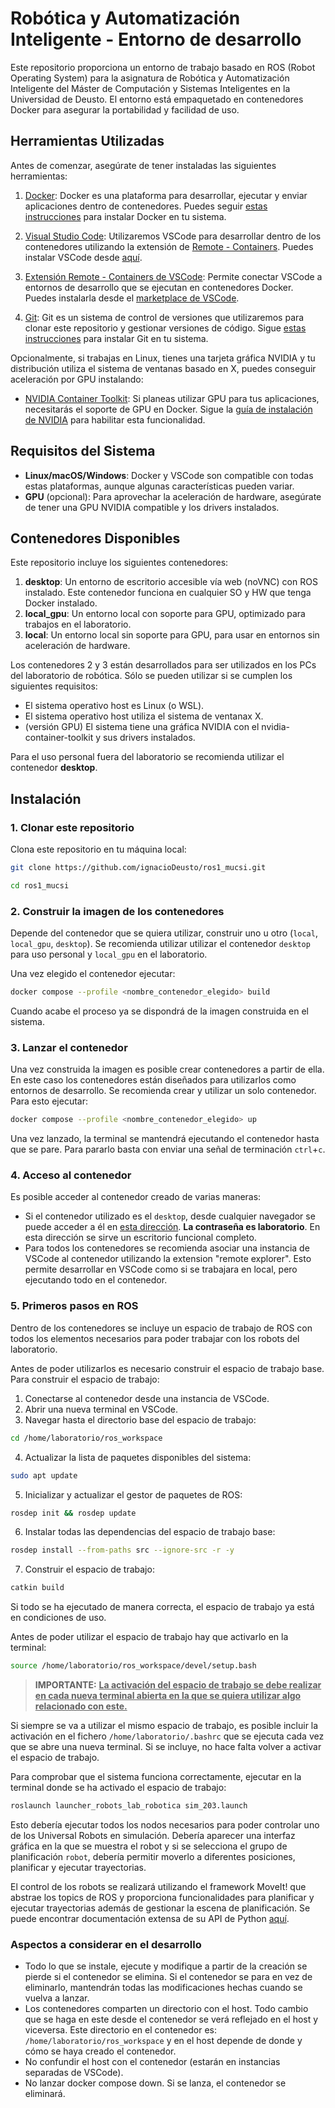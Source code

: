 # Robótica y Automatización Inteligente - Entorno de desarrollo

Este repositorio proporciona un entorno de trabajo basado en ROS (Robot Operating System) para la asignatura de Robótica y Automatización Inteligente del Máster de Computación y Sistemas Inteligentes en la Universidad de Deusto. El entorno está empaquetado en contenedores Docker para asegurar la portabilidad y facilidad de uso.

## Herramientas Utilizadas

Antes de comenzar, asegúrate de tener instaladas las siguientes herramientas:

1. [Docker](https://www.docker.com/get-started): Docker es una plataforma para desarrollar, ejecutar y enviar aplicaciones dentro de contenedores. Puedes seguir [estas instrucciones](https://docs.docker.com/get-docker/) para instalar Docker en tu sistema.

2. [Visual Studio Code](https://code.visualstudio.com/): Utilizaremos VSCode para desarrollar dentro de los contenedores utilizando la extensión de [Remote - Containers](https://code.visualstudio.com/docs/remote/containers). Puedes instalar VSCode desde [aquí](https://code.visualstudio.com/download).

3. [Extensión Remote - Containers de VSCode](https://marketplace.visualstudio.com/items?itemName=ms-vscode-remote.remote-containers): Permite conectar VSCode a entornos de desarrollo que se ejecutan en contenedores Docker. Puedes instalarla desde el [marketplace de VSCode](https://marketplace.visualstudio.com/items?itemName=ms-vscode-remote.remote-containers).

4. [Git](https://git-scm.com/): Git es un sistema de control de versiones que utilizaremos para clonar este repositorio y gestionar versiones de código. Sigue [estas instrucciones](https://git-scm.com/book/en/v2/Getting-Started-Installing-Git) para instalar Git en tu sistema.


Opcionalmente, si trabajas en Linux, tienes una tarjeta gráfica NVIDIA y tu distribución utiliza el sistema de ventanas basado en X, puedes conseguir aceleración por GPU instalando:

-  [NVIDIA Container Toolkit](https://docs.nvidia.com/datacenter/cloud-native/container-toolkit/install-guide.html): Si planeas utilizar GPU para tus aplicaciones, necesitarás el soporte de GPU en Docker. Sigue la [guía de instalación de NVIDIA](https://docs.nvidia.com/datacenter/cloud-native/container-toolkit/install-guide.html) para habilitar esta funcionalidad.

## Requisitos del Sistema

- **Linux/macOS/Windows**: Docker y VSCode son compatible con todas estas plataformas, aunque algunas características pueden variar.
- **GPU** (opcional): Para aprovechar la aceleración de hardware, asegúrate de tener una GPU NVIDIA compatible y los drivers instalados.

## Contenedores Disponibles

Este repositorio incluye los siguientes contenedores:

1. **desktop**: Un entorno de escritorio accesible vía web (noVNC) con ROS instalado. Este contenedor funciona en cualquier SO y HW que tenga Docker instalado.
2. **local_gpu**: Un entorno local con soporte para GPU, optimizado para trabajos en el laboratorio.
3. **local**: Un entorno local sin soporte para GPU, para usar en entornos sin aceleración de hardware.

Los contenedores 2 y 3 están desarrollados para ser utilizados en los PCs del laboratorio de robótica. Sólo se pueden utilizar si se cumplen los siguientes requisitos:
- El sistema operativo host es Linux (o WSL).
- El sistema operativo host utiliza el sistema de ventanax X.
- (versión GPU) El sistema tiene una gráfica NVIDIA con el nvidia-container-toolkit y sus drivers instalados.

Para el uso personal fuera del laboratorio se recomienda utilizar el contenedor **desktop**.
## Instalación

### 1. Clonar este repositorio

Clona este repositorio en tu máquina local:

```bash
git clone https://github.com/ignacioDeusto/ros1_mucsi.git
```
```bash
cd ros1_mucsi
```

### 2. Construir la imagen de los contenedores
Depende del contenedor que se quiera utilizar, construir uno u otro (`local`, `local_gpu`, `desktop`). Se recomienda utilizar utilizar el contenedor `desktop` para uso personal y `local_gpu` en el laboratorio.

Una vez elegido el contenedor ejecutar:
```bash
docker compose --profile <nombre_contenedor_elegido> build
```
Cuando acabe el proceso ya se dispondrá de la imagen construida en el sistema.
### 3. Lanzar el contenedor
Una vez construida la imagen es posible crear contenedores a partir de ella. En este caso los contenedores están diseñados para utilizarlos como entornos de desarrollo. Se recomienda crear y utilizar un solo contenedor. Para esto ejecutar:
```bash
docker compose --profile <nombre_contenedor_elegido> up
```
Una vez lanzado, la terminal se mantendrá ejecutando el contenedor hasta que se pare. Para pararlo basta con enviar una señal de terminación `ctrl`+`c`.

### 4. Acceso al contenedor
Es posible acceder al contenedor creado de varias maneras:
- Si el contenedor utilizado es el `desktop`, desde cualquier navegador se puede acceder a él en [esta dirección](http://localhost:6081). **La contraseña es laboratorio**. En esta dirección se sirve un escritorio funcional completo.
- Para todos los contenedores se recomienda asociar una instancia de VSCode al contenedor utilizando la extension "remote explorer". Esto permite desarrollar en VSCode como si se trabajara en local, pero ejecutando todo en el contenedor.

### 5. Primeros pasos en ROS
Dentro de los contenedores se incluye un espacio de trabajo de ROS con todos los elementos necesarios para poder trabajar con los robots del laboratorio.

Antes de poder utilizarlos es necesario construir el espacio de trabajo base. Para construir el espacio de trabajo:

1. Conectarse al contenedor desde una instancia de VSCode.
2. Abrir una nueva terminal en VSCode.
3. Navegar hasta el directorio base del espacio de trabajo:
```bash
cd /home/laboratorio/ros_workspace
```
4. Actualizar la lista de paquetes disponibles del sistema:
```bash
sudo apt update
```
5. Inicializar y actualizar el gestor de paquetes de ROS:
```bash
rosdep init && rosdep update
```
6. Instalar todas las dependencias del espacio de trabajo base:
```bash
rosdep install --from-paths src --ignore-src -r -y
```
7. Construir el espacio de trabajo:
```bash
catkin build
```
Si todo se ha ejecutado de manera correcta, el espacio de trabajo ya está en condiciones de uso.

Antes de poder utilizar el espacio de trabajo hay que activarlo en la terminal:
```bash
source /home/laboratorio/ros_workspace/devel/setup.bash
```
>**IMPORTANTE:**
**<u>La activación del espacio de trabajo se debe realizar en cada nueva terminal abierta en la que se quiera utilizar algo relacionado con este.</u>**

Si siempre se va a utilizar el mismo espacio de trabajo, es posible incluir la activación en el fichero `/home/laboratorio/.bashrc` que se ejecuta cada vez que se abre una nueva terminal. Si se incluye, no hace falta volver a activar el espacio de trabajo.

Para comprobar que el sistema funciona correctamente, ejecutar en la terminal donde se ha activado el espacio de trabajo:
```bash
roslaunch launcher_robots_lab_robotica sim_203.launch
```
Esto debería ejecutar todos los nodos necesarios para poder controlar uno de los Universal Robots en simulación. Debería aparecer una interfaz gráfica en la que se muestra el robot y si se selecciona el grupo de planificación `robot`, debería permitir moverlo a diferentes posiciones, planificar y ejecutar trayectorias.

El control de los robots se realizará utilizando el framework MoveIt! que abstrae los topics de ROS y proporciona funcionalidades para planificar y ejecutar trayectorias además de gestionar la escena de planificación. Se puede encontrar documentación extensa de su API de Python [aquí](https://moveit.github.io/moveit_tutorials/doc/move_group_python_interface/move_group_python_interface_tutorial.html).
### Aspectos a considerar en el desarrollo

- Todo lo que se instale, ejecute y modifique a partir de la creación se pierde si el contenedor se elimina. Si el contenedor se para en vez de eliminarlo, mantendrán todas las modificaciones hechas cuando se vuelva a lanzar.
- Los contenedores comparten un directorio con el host. Todo cambio que se haga en este desde el contenedor se verá reflejado en el host y viceversa. Este directorio en el contenedor es: `/home/laboratorio/ros_workspace` y en el host depende de donde y cómo se haya creado el contenedor.
- No confundir el host con el contenedor (estarán en instancias separadas de VSCode).
- No lanzar docker compose down. Si se lanza, el contenedor se eliminará.
